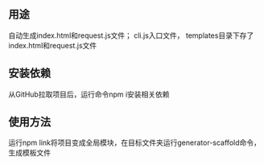 
## 用途

自动生成index.html和request.js文件；
cli.js入口文件， templates目录下存了index.html和request.js文件

## 安装依赖

从GitHub拉取项目后，运行命令npm i安装相关依赖

## 使用方法

运行npm link将项目变成全局模块，在目标文件夹运行generator-scaffold命令，生成模板文件


